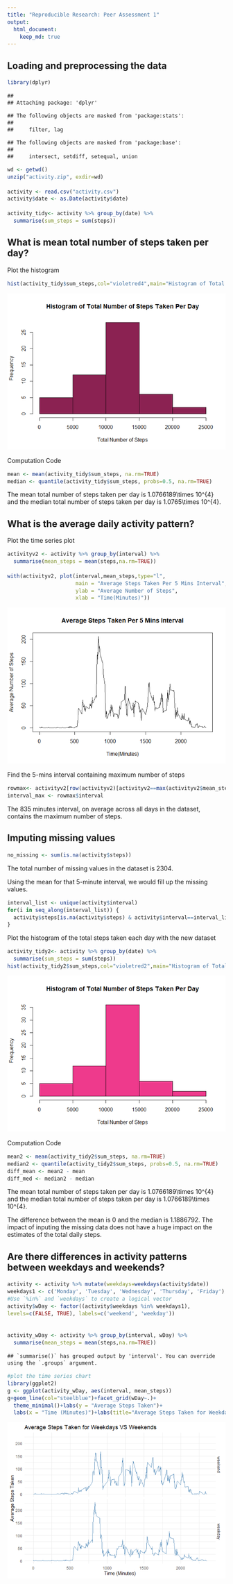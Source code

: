 ```yaml
---
title: "Reproducible Research: Peer Assessment 1"
output: 
  html_document:
    keep_md: true
---
```



## Loading and preprocessing the data

```r
library(dplyr)
```

```
## 
## Attaching package: 'dplyr'
```

```
## The following objects are masked from 'package:stats':
## 
##     filter, lag
```

```
## The following objects are masked from 'package:base':
## 
##     intersect, setdiff, setequal, union
```

```r
wd <- getwd()
unzip("activity.zip", exdir=wd)

activity <- read.csv("activity.csv")
activity$date <- as.Date(activity$date)

activity_tidy<- activity %>% group_by(date) %>% 
  summarise(sum_steps = sum(steps)) 
```

## What is mean total number of steps taken per day?

Plot the histogram

```r
hist(activity_tidy$sum_steps,col="violetred4",main="Histogram of Total Number of Steps Taken Per Day",xlab="Total Number of Steps")
```

![](PA1_template_files/figure-html/plot1-1.png)<!-- -->

Computation Code

```r
mean <- mean(activity_tidy$sum_steps, na.rm=TRUE)
median <- quantile(activity_tidy$sum_steps, probs=0.5, na.rm=TRUE)
```

The mean total number of steps taken per day is 1.0766189\times 10^{4} and the median total number of steps taken per day is 1.0765\times 10^{4}.

## What is the average daily activity pattern?

Plot the time series plot

```r
activityv2 <- activity %>% group_by(interval) %>%
  summarise(mean_steps = mean(steps,na.rm=TRUE))

with(activityv2, plot(interval,mean_steps,type="l",
                      main = "Average Steps Taken Per 5 Mins Interval",
                      ylab = "Average Number of Steps",
                      xlab = "Time(Minutes)"))
```

![](PA1_template_files/figure-html/plot2-1.png)<!-- -->

Find the 5-mins interval containing maximum number of steps

```r
rowmax<- activityv2[row(activityv2)[activityv2==max(activityv2$mean_steps)],]
interval_max <- rowmax$interval
```

The 835 minutes interval, on average across all days in the dataset, contains the maximum number of steps.

## Imputing missing values

```r
no_missing <- sum(is.na(activity$steps))
```

The total number of missing values in the dataset is 2304.

Using the mean for that 5-minute interval, we would fill up the missing values.

```r
interval_list <- unique(activity$interval)
for(i in seq_along(interval_list)) {
  activity$steps[is.na(activity$steps) & activity$interval==interval_list[i]] <- activityv2$mean_steps[activityv2$interval == interval_list[i]]   
}
```

Plot the histogram of the total steps taken each day with the new dataset

```r
activity_tidy2<- activity %>% group_by(date) %>% 
  summarise(sum_steps = sum(steps)) 
hist(activity_tidy2$sum_steps,col="violetred2",main="Histogram of Total Number of Steps Taken Per Day",xlab="Total Number of Steps")
```

![](PA1_template_files/figure-html/unnamed-chunk-4-1.png)<!-- -->

Computation Code

```r
mean2 <- mean(activity_tidy2$sum_steps, na.rm=TRUE)
median2 <- quantile(activity_tidy2$sum_steps, probs=0.5, na.rm=TRUE)
diff_mean <- mean2 - mean
diff_med <- median2 - median
```

The mean total number of steps taken per day is 1.0766189\times 10^{4} and the median total number of steps taken per day is 1.0766189\times 10^{4}.

The difference between the mean is 0 and the median is 1.1886792.
The impact of inputing the missing data does not have a huge impact on the estimates of the total daily steps.

## Are there differences in activity patterns between weekdays and weekends?


```r
activity <- activity %>% mutate(weekdays=weekdays(activity$date))
weekdays1 <- c('Monday', 'Tuesday', 'Wednesday', 'Thursday', 'Friday')
#Use `%in%` and `weekdays` to create a logical vector
activity$wDay <- factor((activity$weekdays %in% weekdays1),
levels=c(FALSE, TRUE), labels=c('weekend', 'weekday'))


activity_wDay <- activity %>% group_by(interval, wDay) %>%
  summarise(mean_steps = mean(steps,na.rm=TRUE))
```

```
## `summarise()` has grouped output by 'interval'. You can override using the `.groups` argument.
```

```r
#plot the time series chart
library(ggplot2)
g <- ggplot(activity_wDay, aes(interval, mean_steps))
g+geom_line(col="steelblue")+facet_grid(wDay~.)+
  theme_minimal()+labs(y = "Average Steps Taken")+
  labs(x = "Time (Minutes)")+labs(title="Average Steps Taken for Weekdays VS Weekends")
```

![](PA1_template_files/figure-html/unnamed-chunk-5-1.png)<!-- -->
